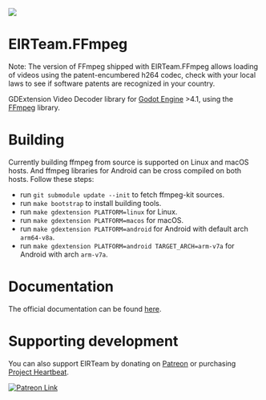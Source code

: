 ![](img/cover.jpg)
# EIRTeam.FFmpeg

Note: The version of FFmpeg shipped with EIRTeam.FFmpeg allows loading of videos using the patent-encumbered h264 codec, check with your local laws to see if software patents are recognized in your country.

GDExtension Video Decoder library for [Godot Engine](https://godotengine.org) >4.1,
using the [FFmpeg](https://ffmpeg.org) library.

# Building

Currently building ffmpeg from source is supported on Linux and macOS hosts. And ffmpeg libraries for Android can be cross compiled on both hosts.
Follow these steps:
* run `git submodule update --init` to fetch ffmpeg-kit sources.
* run `make bootstrap` to install building tools.
* run `make gdextension PLATFORM=linux` for Linux.
* run `make gdextension PLATFORM=macos` for macOS.
* run `make gdextension PLATFORM=android` for Android with default arch `arm64-v8a`.
* run `make gdextension PLATFORM=android TARGET_ARCH=arm-v7a` for Android with arch `arm-v7a`.

# Documentation

The official documentation can be found [here](https://eirteam-docs.readthedocs.io/en/latest/documentation/ffmpeg/ffmpeg_getting_started.html).

# Supporting development

You can also support EIRTeam by donating on [Patreon] or purchasing [Project Heartbeat](https://store.steampowered.com/app/1216230/Project_Heartbeat/).

<a href="https://www.patreon.com/EIRTeam" target="_blank">
  <img alt="Patreon Link" src="img/patreon_support.png">
</a>

[Patreon]: https://www.patreon.com/EIRTeam